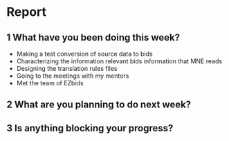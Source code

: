 # Report

## 1 What have you been doing this week?

- Making a test conversion of source data to bids
- Characterizing the information relevant bids information that MNE reads
- Designing the translation rules files
- Going to the meetings with my mentors
- Met the team of EZbids

## 2 What are you planning to do next week?

## 3 Is anything blocking your progress?
